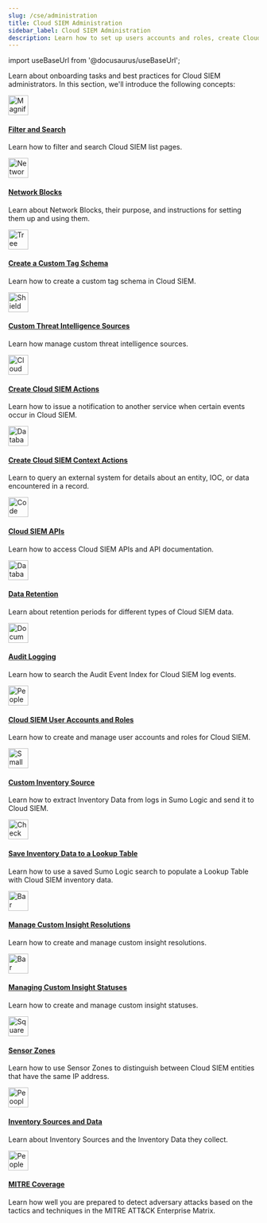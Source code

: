```yaml
---
slug: /cse/administration
title: Cloud SIEM Administration
sidebar_label: Cloud SIEM Administration
description: Learn how to set up users accounts and roles, create Cloud SIEM Actions, configure Network Blocks, manage custom insight status and sub-resolutions, and more.
---
```


import useBaseUrl from '@docusaurus/useBaseUrl';

Learn about onboarding tasks and best practices for Cloud SIEM administrators. In this section, we'll introduce the following concepts:

<div className="box-wrapper" >
<div className="box smallbox card">
  <div className="container">
  <a href={useBaseUrl('docs/cse/administration/filter-search')}><img src={useBaseUrl('img/icons/search.png')} alt="Magnifying glass icon" width="40"/><h4>Filter and Search</h4></a>
  <p>Learn how to filter and search Cloud SIEM list pages.</p>
  </div>
</div>
<div className="box smallbox card">
  <div className="container">
  <a href={useBaseUrl('docs/cse/administration/create-use-network-blocks')}><img src={useBaseUrl('img/icons/operations/microservices.png')} alt="Network icon" width="40"/><h4>Network Blocks</h4></a>
  <p>Learn about Network Blocks, their purpose, and instructions for setting them up and using them.</p>
  </div>
</div>
<div className="box smallbox card">
  <div className="container">
  <a href={useBaseUrl('docs/cse/administration/create-a-custom-tag-schema')}><img src={useBaseUrl('img/icons/operations/schema.png')} alt="Tree diagram icon" width="40"/><h4>Create a Custom Tag Schema</h4></a>
  <p>Learn how to create a custom tag schema in Cloud SIEM. </p>
  </div>
</div>
<div className="box smallbox card">
  <div className="container">
  <a href={useBaseUrl('docs/cse/administration/create-custom-threat-intel-source')}><img src={useBaseUrl('img/icons/security/world-class-security.png')} alt="Shield with a globe icon" width="40"/><h4>Custom Threat Intelligence Sources</h4></a>
  <p>Learn how manage custom threat intelligence sources.</p>
  </div>
</div>
<div className="box smallbox card">
  <div className="container">
  <a href={useBaseUrl('docs/cse/administration/create-cse-actions')}><img src={useBaseUrl('img/icons/security/cloud-siem.png')} alt="Cloud with a shield icon" width="40"/><h4>Create Cloud SIEM Actions</h4></a>
  <p>Learn how to issue a notification to another service when certain events occur in Cloud SIEM.</p>
  </div>
</div>
<div className="box smallbox card">
  <div className="container">
  <a href={useBaseUrl('docs/cse/administration/create-cse-context-actions')}><img src={useBaseUrl('img/icons/operations/queries.png')} alt="Database symbol in a magnifying glass icon" width="40"/><h4>Create Cloud SIEM Context Actions</h4></a>
  <p>Learn to query an external system for details about an entity, IOC, or data encountered in a record.</p>
  </div>
</div>
<div className="box smallbox card">
  <div className="container">
  <a href={useBaseUrl('docs/cse/administration/cse-apis')}><img src={useBaseUrl('img/icons/cloud/api2.png')} alt="Code icon" width="40"/><h4>Cloud SIEM APIs</h4></a>
  <p>Learn how to access Cloud SIEM APIs and API documentation.</p>
  </div>
</div>
<div className="box smallbox card">
  <div className="container">
  <a href={useBaseUrl('docs/cse/administration/cse-data-retention')}><img src={useBaseUrl('img/icons/operations/data-volume.png')} alt="Database icon" width="40"/><h4>Data Retention</h4></a>
  <p>Learn about retention periods for different types of Cloud SIEM data.</p>
  </div>
</div>
<div className="box smallbox card">
  <div className="container">
  <a href={useBaseUrl('docs/cse/administration/cse-audit-logging')}><img src={useBaseUrl('img/icons/logs.png')} alt="Document icon" width="40"/><h4>Audit Logging</h4></a>
  <p>Learn how to search the Audit Event Index for Cloud SIEM log events.</p>
  </div>
</div>
<div className="box smallbox card">
  <div className="container">
  <a href={useBaseUrl('docs/cse/administration/cse-user-accounts-and-roles')}><img src={useBaseUrl('img/icons/business/regional-partner-sales.png')} alt="People with gears icon" width="40"/><h4>Cloud SIEM User Accounts and Roles</h4></a>
  <p>Learn how to create and manage user accounts and roles for Cloud SIEM.</p>
  </div>
</div>
<div className="box smallbox card">
  <div className="container">
  <a href={useBaseUrl('docs/cse/administration/custom-inventory-sources')}><img src={useBaseUrl('img/icons/operations/collect.png')} alt="Small boxes merging into a circle icon" width="40"/><h4>Custom Inventory Source</h4></a>
  <p>Learn how to extract Inventory Data from logs in Sumo Logic and send it to Cloud SIEM.</p>
  </div>
</div>
<div className="box smallbox card">
  <div className="container">
  <a href={useBaseUrl('docs/cse/administration/save-inventory-data-lookup-table')}><img src={useBaseUrl('img/icons/operations/frequent-search.png')} alt="Check mark in an magnifhing glass icon" width="40"/><h4>Save Inventory Data to a Lookup Table</h4></a>
  <p>Learn how to use a saved Sumo Logic search to populate a Lookup Table with Cloud SIEM inventory data.</p>
  </div>
</div>
<div className="box smallbox card">
  <div className="container">
  <a href={useBaseUrl('docs/cse/administration/manage-custom-insight-resolutions')}><img src={useBaseUrl('img/icons/operations/correlation-engine.png')} alt="Bar chart with a gear icon" width="40"/><h4>Manage Custom Insight Resolutions</h4></a>
  <p>Learn how to create and manage custom insight resolutions.</p>
  </div>
</div>
<div className="box smallbox card">
  <div className="container">
  <a href={useBaseUrl('docs/cse/administration/manage-custom-insight-statuses')}><img src={useBaseUrl('img/icons/operations/retain-and-visualize-logs.png')} alt="Bar chart in a circle icon" width="40"/><h4>Managing Custom Insight Statuses</h4></a>
  <p>Learn how to create and manage custom insight statuses.</p>
  </div>
</div>
<div className="box smallbox card">
  <div className="container">
  <a href={useBaseUrl('docs/cse/administration/using-sensor-zones')}><img src={useBaseUrl('img/icons/cloud/events.png')} alt="Squares icon" width="40"/><h4>Sensor Zones</h4></a>
  <p>Learn how to use Sensor Zones to distinguish between Cloud SIEM entities that have the same IP address.</p>
  </div>
</div>
<div className="box smallbox card">
  <div className="container">
  <a href={useBaseUrl('docs/cse/administration/inventory-sources-and-data')}><img src={useBaseUrl('img/icons/operations/manage.png')} alt="Peoople on a gear icon" width="40"/><h4>Inventory Sources and Data</h4></a>
  <p>Learn about Inventory Sources and the Inventory Data they collect.</p>
  </div>
</div>
<div className="box smallbox card">
  <div className="container">
  <a href={useBaseUrl('docs/cse/administration/mitre-coverage')}><img src={useBaseUrl('img/icons/operations/manage.png')} alt="People on a gear icon" width="40"/><h4>MITRE Coverage</h4></a>
  <p>Learn how well you are prepared to detect adversary attacks based on the tactics and techniques in the MITRE ATT&CK Enterprise Matrix.</p>
  </div>
</div>
</div>
